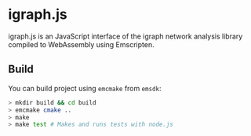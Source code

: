# igraph.js

igraph.js is an JavaScript interface of the igraph network analysis library compiled to WebAssembly using Emscripten.

## Build

You can build project using `emcmake` from `emsdk`:
```bash
> mkdir build && cd build
> emcmake cmake ..
> make
> make test # Makes and runs tests with node.js
```
